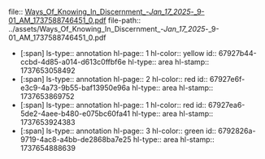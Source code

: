 file:: [Ways_Of_Knowing_In_Discernment_-_Jan_17_2025_-_9-01_AM_1737588746451_0.pdf](../assets/Ways_Of_Knowing_In_Discernment_-_Jan_17_2025_-_9-01_AM_1737588746451_0.pdf)
file-path:: ../assets/Ways_Of_Knowing_In_Discernment_-_Jan_17_2025_-_9-01_AM_1737588746451_0.pdf

- [:span]
  ls-type:: annotation
  hl-page:: 1
  hl-color:: yellow
  id:: 67927b44-ccbd-4d85-a014-d613c0ffbf6e
  hl-type:: area
  hl-stamp:: 1737653058492
- [:span]
  ls-type:: annotation
  hl-page:: 2
  hl-color:: red
  id:: 67927e6f-e3c9-4a73-9b55-baf13950e96a
  hl-type:: area
  hl-stamp:: 1737653869752
- [:span]
  ls-type:: annotation
  hl-page:: 1
  hl-color:: red
  id:: 67927ea6-5de2-4aee-b480-e075bc60fa41
  hl-type:: area
  hl-stamp:: 1737653924383
- [:span]
  ls-type:: annotation
  hl-page:: 3
  hl-color:: green
  id:: 6792826a-9719-4ac8-a4bb-de2868ba7e25
  hl-type:: area
  hl-stamp:: 1737654888639